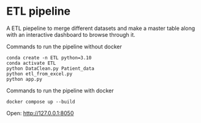 # ETL pipeline

A ETL piepeline to merge different datasets and make a master table along with an interactive dashboard to browse through it.

Commands to run the pipeline without docker
```
conda create -n ETL python=3.10 
conda activate ETL    
python DataClean.py Patient_data
python etl_from_excel.py  
python app.py  

```

Commands to run the pipeline with docker
```
docker compose up --build  

```

Open: http://127.0.0.1:8050